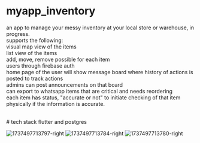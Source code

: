 # myapp_inventory
an app to manage your messy inventory at your local store or warehouse, in progress. <br>
supports the following: <br>
visual map view of the items <br>
list view of the items <br>
add, move, remove possible for each item <br>
users through firebase auth <br>
home page of the user will show message board where history of actions is posted to track actions <br>
admins can post announcements on that board <br>
can export to whatsapp items that are critical and needs reordering <br>
each item has status, "accurate or not" to initiate checking of that item physically if the information is accurate.



<br>
# tech stack
flutter and postgres


![1737497713797-right](https://github.com/user-attachments/assets/97598ab9-7007-4add-96a9-d59879e748fd)
![1737497713784-right](https://github.com/user-attachments/assets/edb02660-0530-4bbc-9b23-a3bdbbf72173)
![1737497713780-right](https://github.com/user-attachments/assets/a3f9190f-244b-46bd-b2c7-f086ea22ad5b)
